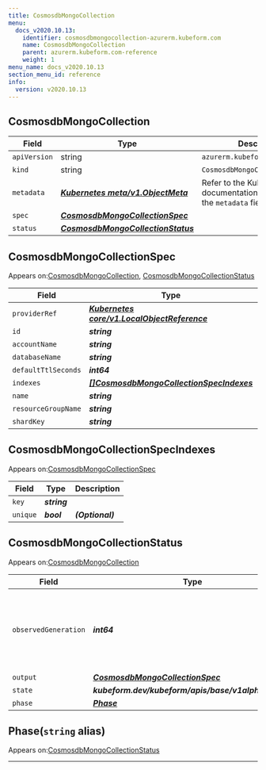 ```yaml
---
title: CosmosdbMongoCollection
menu:
  docs_v2020.10.13:
    identifier: cosmosdbmongocollection-azurerm.kubeform.com
    name: CosmosdbMongoCollection
    parent: azurerm.kubeform.com-reference
    weight: 1
menu_name: docs_v2020.10.13
section_menu_id: reference
info:
  version: v2020.10.13
---
```


## CosmosdbMongoCollection
| Field | Type | Description |
| ------ | ----- | ----------- |
| `apiVersion` | string | `azurerm.kubeform.com/v1alpha1` |
|    `kind` | string | `CosmosdbMongoCollection` |
| `metadata` | ***[Kubernetes meta/v1.ObjectMeta](https://kubernetes.io/docs/reference/generated/kubernetes-api/v1.13/#objectmeta-v1-meta)***|Refer to the Kubernetes API documentation for the fields of the `metadata` field.|
| `spec` | ***[CosmosdbMongoCollectionSpec](#cosmosdbmongocollectionspec)***||
| `status` | ***[CosmosdbMongoCollectionStatus](#cosmosdbmongocollectionstatus)***||
## CosmosdbMongoCollectionSpec

Appears on:[CosmosdbMongoCollection](#cosmosdbmongocollection), [CosmosdbMongoCollectionStatus](#cosmosdbmongocollectionstatus)

| Field | Type | Description |
| ------ | ----- | ----------- |
| `providerRef` | ***[Kubernetes core/v1.LocalObjectReference](https://kubernetes.io/docs/reference/generated/kubernetes-api/v1.13/#localobjectreference-v1-core)***||
| `id` | ***string***||
| `accountName` | ***string***||
| `databaseName` | ***string***||
| `defaultTtlSeconds` | ***int64***| ***(Optional)*** |
| `indexes` | ***[[]CosmosdbMongoCollectionSpecIndexes](#cosmosdbmongocollectionspecindexes)***| ***(Optional)*** |
| `name` | ***string***||
| `resourceGroupName` | ***string***||
| `shardKey` | ***string***| ***(Optional)*** |
## CosmosdbMongoCollectionSpecIndexes

Appears on:[CosmosdbMongoCollectionSpec](#cosmosdbmongocollectionspec)

| Field | Type | Description |
| ------ | ----- | ----------- |
| `key` | ***string***||
| `unique` | ***bool***| ***(Optional)*** |
## CosmosdbMongoCollectionStatus

Appears on:[CosmosdbMongoCollection](#cosmosdbmongocollection)

| Field | Type | Description |
| ------ | ----- | ----------- |
| `observedGeneration` | ***int64***| ***(Optional)*** Resource generation, which is updated on mutation by the API Server.|
| `output` | ***[CosmosdbMongoCollectionSpec](#cosmosdbmongocollectionspec)***| ***(Optional)*** |
| `state` | ***kubeform.dev/kubeform/apis/base/v1alpha1.State***| ***(Optional)*** |
| `phase` | ***[Phase](#phase)***| ***(Optional)*** |
## Phase(`string` alias)

Appears on:[CosmosdbMongoCollectionStatus](#cosmosdbmongocollectionstatus)

---
